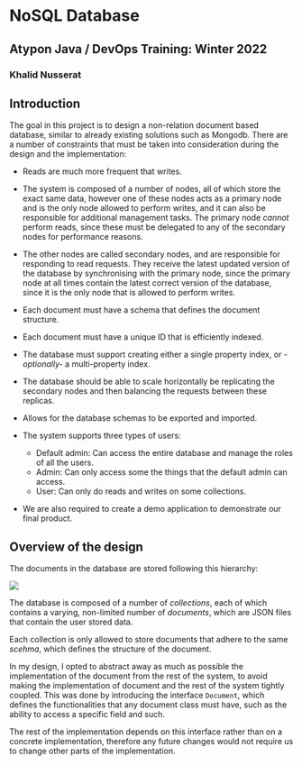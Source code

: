 # NoSQL Database
## Atypon Java / DevOps Training: Winter 2022
### Khalid Nusserat

## Introduction

The goal in this project is to design a non-relation document based database,
similar to already existing solutions such as Mongodb. There are a number of
constraints that must be taken into consideration during the design and the
implementation:

- Reads are much more frequent that writes.

- The system is composed of a number of nodes, all of which store the exact
same data, however one of these nodes acts as a primary node and is the only
node allowed to perform writes, and it can also be responsible for additional
management tasks. The primary node *cannot* perform reads, since these must
be delegated to any of the secondary nodes for performance reasons.

- The other nodes are called secondary nodes, and are responsible for 
responding to read requests. They receive the latest updated version of the
database by synchronising with the primary node, since the primary node at
all times contain the latest correct version of the database, since it is the
only node that is allowed to perform writes.

- Each document must have a schema that defines the document structure.

- Each document must have a unique ID that is efficiently indexed.

- The database must support creating either a single property index, or
*-optionally-* a multi-property index.

- The database should be able to scale horizontally be replicating the
secondary nodes and then balancing the requests between these replicas.

- Allows for the database schemas to be exported and imported.

- The system supports three types of users:

    - Default admin: Can access the entire database and manage the roles of
  all the users.
    - Admin: Can only access some the things that the default admin can access.
    - User: Can only do reads and writes on some collections.

- We are also required to create a demo application to demonstrate our
final product.

## Overview of the design

The documents in the database are stored following this hierarchy:

![](C:\Users\Khalid\IdeaProjects\NoSQL\report\diagrams\documentsHierarchy.svg)

The database is composed of a number of *collections*, each of which contains a
varying, non-limited number of *documents*, which are JSON files that contain the
user stored data.

Each collection is only allowed to store documents that adhere to the same *scehma*,
which defines the structure of the document.

In my design, I opted to abstract away as much as possible the implementation of the
document from the rest of the system, to avoid making the implementation of document
and the rest of the system tightly coupled. This was done by introducing the interface
``Document``, which defines the functionalities that any document class must have,
such as the ability to access a specific field and such.

The rest of the implementation depends on this interface rather than on a concrete
implementation, therefore any future changes would not require us to change other
parts of the implementation.